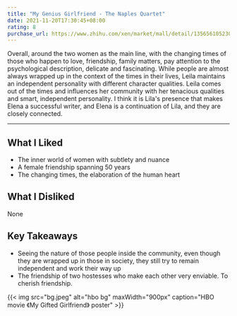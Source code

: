 ```yaml
---
title: "My Genius Girlfriend - The Naples Quartet"
date: 2021-11-20T17:30:45+08:00
rating: 8
purchase_url: https://www.zhihu.com/xen/market/mall/detail/1356561052302422016?mcn_card_id=1445445969823735808&source= goodsRecommend-pc&zh_nav_left=back&zh_nav_right=empty
---
```


Overall, around the two women as the main line, with the changing times of those who happen to love, friendship, family matters, pay attention to the psychological description, delicate and fascinating. While people are almost always wrapped up in the context of the times in their lives, Leila maintains an independent personality with different character qualities. Leila comes out of the times and influences her community with her tenacious qualities and smart, independent personality. I think it is Lila's presence that makes Elena a successful writer, and Elena is a continuation of Lila, and they are closely connected.

---

## What I Liked

* The inner world of women with subtlety and nuance
* A female friendship spanning 50 years
* The changing times, the elaboration of the human heart

## What I Disliked

None

## Key Takeaways

* Seeing the nature of those people inside the community, even though they are wrapped up in those in society, they still try to remain independent and work their way up
* The friendship of two hostesses who make each other very enviable. To cherish friendship.

{{< img src="bg.jpeg" alt="hbo bg" maxWidth="900px" caption="HBO movie 《My Gifted Girlfriend》 poster" >}}
